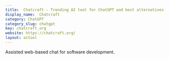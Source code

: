 ```yaml
---
title:  Chatcraft - Trending AI tool for ChatGPT and best alternatives
display_name:  Chatcraft
category: ChatGPT
category_slug: chatgpt
key: chatcraft_org
website: https://chatcraft.org/
layout: aitool
---
```


Assisted web-based chat for software development.
